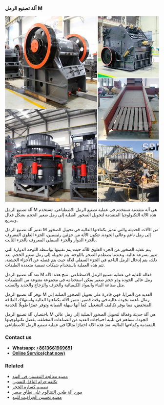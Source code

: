 <h3>آلة تصنيع الرمل M</h3><img src='1701746247.jpg' alt=''><p>آلة تصنيع الرمل M هي آلة متقدمة تستخدم في عملية تصنيع الرمل الاصطناعي. تستخدم هذه الآلة التكنولوجيا المتقدمة لتحويل الصخور الصلبة إلى رمل صغير الحجم بشكل فعال وسريع.</p><p>تعتبر آلة تصنيع الرمل M من الآلات الحديثة والتي تتميز بكفاءتها العالية في تحويل الصخور إلى رمل ناعم وعالي الجودة. تتكون الآلة من جزئين رئيسيين، الجزء العلوي المعروف بالجزء الدوار والجزء السفلي المعروف بالجزء الثابت.</p><p>يتم تغذية الصخور من الجزء العلوي للآلة حيث يتم تفتيتها بواسطة اللوحة الدوارة التي تدور بسرعة عالية. وعندما يصطدم الصخر باللوحة، يتم تحويله إلى رمل صغير الحجم. بعد ذلك، يتم إدخال الرمل الناعم في الجزء السفلي للآلة حيث يتم فصله عن الأجزاء الخشنة. تتم هذه العملية باستخدام شبكات تصفية متعددة الطبقات.</p><p>تعد آلة تصنيع الرمل M فعالة للغاية في عملية تصنيع الرمل الاصطناعي. تنتج هذه الآلة رمل عالي الجودة وذو حجم صغير يمكن استخدامه في مجموعة متنوعة من التطبيقات مثل صناعة البناء والمواد الكيميائية والخزف والزجاج والحديد والصلب.</p><p>توفر آلة تصنيع الرمل M العديد من المزايا. فهي قادرة على تحويل الصخور الصلبة إلى رمال ناعمة بجودة عالية في وقت قصير. تتميز الآلة بكفاءتها العالية واستهلاك الطاقة المنخفض، مما يوفر تكاليف التشغيل. كما أنها سهلة الصيانة وتوفر عمرًا طويلًا للخدمة.</p><p>باختصار، آلة تصنيع الرمل M هي آلة حديثة وفعالة لتحويل الصخور الصلبة إلى رمل عالي الجودة. تساهم في تلبية احتياجات العديد من الصناعات المختلفة. بفضل تكنولوجيتها المتقدمة وكفاءتها العالية، تعد هذه الآلة اختيارًا مثاليًا في عملية تصنيع الرمل الاصطناعي.</p><h3>Contact us</h3><ul><li><strong>Whatsapp:&nbsp;<a href="https://wa.me/8613661969651">+8613661969651</a></strong></li><li><a href="https://swt.shibang-china.com/?git&amp;zhl&amp;آلة تصنيع الرمل M"><strong>Online Service(chat now)</strong></a></li></ul><h3>Related</h3><ul><li><a href='مصنع معالجة التنغستن في الهند.md'>مصنع معالجة التنغستن في الهند</a></li><li><a href='تكلفة حزام الناقل للتعدين.md'>تكلفة حزام الناقل للتعدين</a></li><li><a href='تصميم كسارة الحجر.md'>تصميم كسارة الحجر</a></li><li><a href='مورد آلة طحن التنتالوم على نطاق صغير.md'>مورد آلة طحن التنتالوم على نطاق صغير</a></li><li><a href='مصنع تحسين الجرافيت للبيع.md'>مصنع تحسين الجرافيت للبيع</a></li></ul>